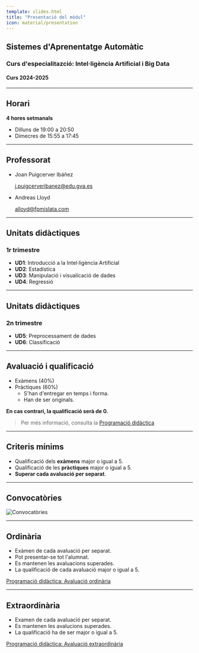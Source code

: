```yaml
---
template: slides.html
title: "Presentació del mòdul"
icon: material/presentation
---
```


## Sistemes d'Aprenentatge Automàtic

### Curs d'especialitazció: Intel·ligència Artificial i Big Data

#### Curs 2024-2025

---

## Horari
__4 hores setmanals__

- Dilluns de 19:00 a 20:50
- Dimecres de 15:55 a 17:45

---

## Professorat

- Joan Puigcerver Ibáñez

    j.puigcerveribanez@edu.gva.es

- Andreas Lloyd

    alloyd@fpmislata.com

---

## Unitats didàctiques
### 1r trimestre

- __UD1__: Introducció a la Intel·ligència Artificial
- __UD2__: Estadística
- __UD3__: Manipulació i visualicació de dades
- __UD4__: Regressió


---

## Unitats didàctiques
### 2n trimestre

- __UD5__: Preprocessament de dades
- __UD6__: Classificació

---

## Avaluació i qualificació
- Exàmens (40%)
- Pràctiques (60%)
    - S'han d'entregar en temps i forma.
    - Han de ser originals.

__En cas contrari, la qualificació serà de 0.__

> Per més informació, consulta la <a href="../programacio/" target="_blank">Programació didàctica</a>

---

## Criteris mínims
- Qualificació dels __exàmens__ major o igual a 5.
- Qualificació de les __pràctiques__ major o igual a 5.
- __Superar cada avaluació per separat__.

---

## Convocatòries
<img src="../img/diagrama_convocatories.png" alt="Convocatòries"/>

---

## Ordinària
- Exàmen de cada avaluació per separat.
- Pot presentar-se tot l'alumnat.
- Es mantenen les avaluacions superades.
- La qualificació de cada avaluació major o igual a 5.

<a href="../programacio/#822-convocatoria-ordinaria" target="_blank">Programació didàctica: Avaluació ordinària</a>

---

## Extraordinària
- Examen de cada avaluació per separat.
- Es mantenen les avalucions superades.
- La qualificació ha de ser major o igual a 5.

<a href="../programacio/#823-convocatoria-extraordinaria" target="_blank">Programació didàctica: Avaluació extraordinària</a>
